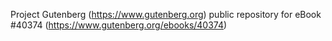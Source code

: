 Project Gutenberg (https://www.gutenberg.org) public repository for eBook #40374 (https://www.gutenberg.org/ebooks/40374)
